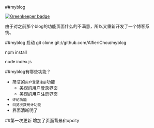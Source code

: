 ##myblog

[![Greenkeeper badge](https://badges.greenkeeper.io/AlfieriChou/myblog.svg)](https://greenkeeper.io/)

由于对之前那个blog的功能页面什么的不满意，所以又重新开发了一个博客系统。

##myblog 启动
git clone git://github.com/AlfieriChou/myblog

npm install

node index.js

##myblog有哪些功能？

* 简洁的`用户登录注册`功能
    *  美观的用户登录界面
    *  美观的用户注册界面
* `评论功能`
* `浏览次数统计功能`
* 界面清晰明了


##第一次更新
增加了页面背景和opcity
